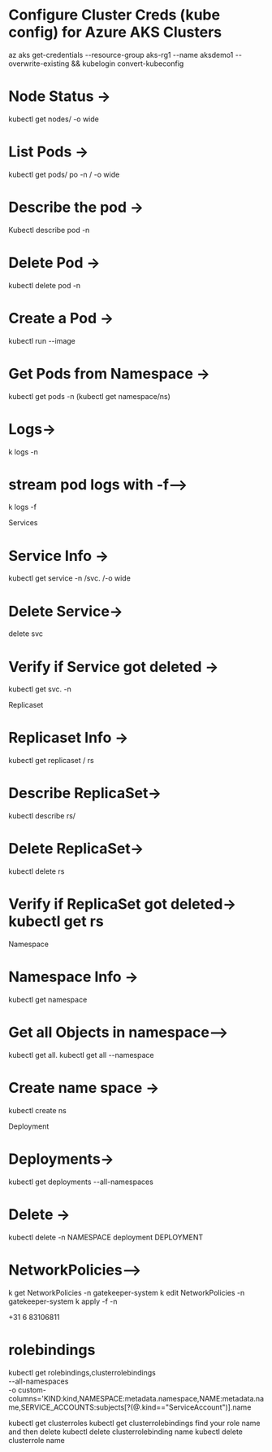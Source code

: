 # Configure Cluster Creds (kube config) for Azure AKS Clusters
az aks get-credentials --resource-group aks-rg1 --name aksdemo1 --overwrite-existing && kubelogin convert-kubeconfig

# Node Status ->                                     
kubectl get nodes/   -o wide

# List Pods →                                           
kubectl get pods/ po  -n <namespace> / -o wide

# Describe the pod →                         
Kubectl describe pod <pod name> -n <namespace>

# Delete Pod →                                     
kubectl delete pod <Pod name> -n <namespace>

# Create a Pod →                                  
kubectl run <desired-pod-name> --image <Container-Image> 

# Get Pods from Namespace →        
kubectl get pods -n <namespace> (kubectl get namespace/ns)

# Logs→                                                   
k logs <pod-name> -n <namespace>

# stream pod logs with -f-->              
k logs -f <pod-name>

Services 

# Service Info →                                        
kubectl get service  -n <namespace>  /svc.    /-o wide

# Delete Service->                              
delete svc <YourServiceName>

# Verify if Service got deleted →        
kubectl get svc.   -n <namespace>

 
Replicaset 

# Replicaset Info →                                    
kubectl get replicaset /  rs

# Describe  ReplicaSet->                      
kubectl describe rs/<replicaset-name>

# Delete ReplicaSet->                             
kubectl delete rs <ReplicaSet-Name>

# Verify if ReplicaSet got deleted->   kubectl get rs

Namespace

# Namespace Info →                                    
kubectl get namespace 

# Get all Objects in  namespace-->        
kubectl get all. 
kubectl get all --namespace <external-dns>

# Create name space →                            
kubectl create ns <name space>

Deployment 

# Deployments->                                      
kubectl get deployments --all-namespaces

#  Delete →                                                       
kubectl delete -n NAMESPACE deployment DEPLOYMENT


# NetworkPolicies-->                               
k get NetworkPolicies -n gatekeeper-system
k edit NetworkPolicies -n gatekeeper-system
k apply -f <file> -n <namespace>

+31 6 83106811

#  rolebindings
kubectl get rolebindings,clusterrolebindings \
--all-namespaces  \
-o custom-columns='KIND:kind,NAMESPACE:metadata.namespace,NAME:metadata.name,SERVICE_ACCOUNTS:subjects[?(@.kind=="ServiceAccount")].name

kubectl get clusterroles
kubectl get clusterrolebindings
find your role name and then delete
kubectl delete clusterrolebinding name
kubectl delete clusterrole name




